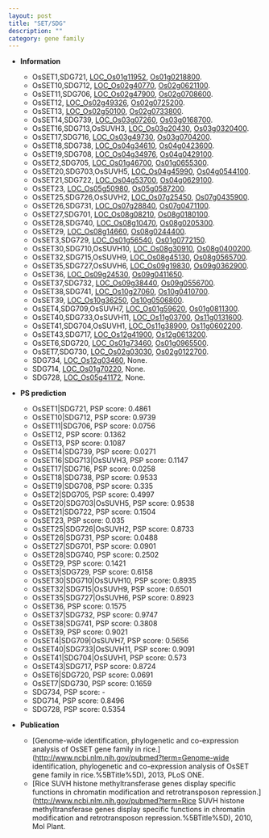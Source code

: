 ```yaml
---
layout: post
title: "SET/SDG"
description: ""
category: gene family
---
```


* **Information**  
    + OsSET1,SDG721, [LOC_Os01g11952](http://rice.uga.edu/cgi-bin/ORF_infopage.cgi?orf=LOC_Os01g11952), [Os01g0218800](http://rapdb.dna.affrc.go.jp/viewer/gbrowse_details/irgsp1?name=Os01g0218800).
    + OsSET10,SDG712, [LOC_Os02g40770](http://rice.uga.edu/cgi-bin/ORF_infopage.cgi?orf=LOC_Os02g40770), [Os02g0621100](http://rapdb.dna.affrc.go.jp/viewer/gbrowse_details/irgsp1?name=Os02g0621100).
    + OsSET11,SDG706, [LOC_Os02g47900](http://rice.uga.edu/cgi-bin/ORF_infopage.cgi?orf=LOC_Os02g47900), [Os02g0708600](http://rapdb.dna.affrc.go.jp/viewer/gbrowse_details/irgsp1?name=Os02g0708600).
    + OsSET12, [LOC_Os02g49326](http://rice.uga.edu/cgi-bin/ORF_infopage.cgi?orf=LOC_Os02g49326), [Os02g0725200](http://rapdb.dna.affrc.go.jp/viewer/gbrowse_details/irgsp1?name=Os02g0725200).
    + OsSET13, [LOC_Os02g50100](http://rice.uga.edu/cgi-bin/ORF_infopage.cgi?orf=LOC_Os02g50100), [Os02g0733800](http://rapdb.dna.affrc.go.jp/viewer/gbrowse_details/irgsp1?name=Os02g0733800).
    + OsSET14,SDG739, [LOC_Os03g07260](http://rice.uga.edu/cgi-bin/ORF_infopage.cgi?orf=LOC_Os03g07260), [Os03g0168700](http://rapdb.dna.affrc.go.jp/viewer/gbrowse_details/irgsp1?name=Os03g0168700).
    + OsSET16,SDG713,OsSUVH3, [LOC_Os03g20430](http://rice.uga.edu/cgi-bin/ORF_infopage.cgi?orf=LOC_Os03g20430), [Os03g0320400](http://rapdb.dna.affrc.go.jp/viewer/gbrowse_details/irgsp1?name=Os03g0320400).
    + OsSET17,SDG716, [LOC_Os03g49730](http://rice.uga.edu/cgi-bin/ORF_infopage.cgi?orf=LOC_Os03g49730), [Os03g0704200](http://rapdb.dna.affrc.go.jp/viewer/gbrowse_details/irgsp1?name=Os03g0704200).
    + OsSET18,SDG738, [LOC_Os04g34610](http://rice.uga.edu/cgi-bin/ORF_infopage.cgi?orf=LOC_Os04g34610), [Os04g0423600](http://rapdb.dna.affrc.go.jp/viewer/gbrowse_details/irgsp1?name=Os04g0423600).
    + OsSET19,SDG708, [LOC_Os04g34976](http://rice.uga.edu/cgi-bin/ORF_infopage.cgi?orf=LOC_Os04g34976), [Os04g0429100](http://rapdb.dna.affrc.go.jp/viewer/gbrowse_details/irgsp1?name=Os04g0429100).
    + OsSET2,SDG705, [LOC_Os01g46700](http://rice.uga.edu/cgi-bin/ORF_infopage.cgi?orf=LOC_Os01g46700), [Os01g0655300](http://rapdb.dna.affrc.go.jp/viewer/gbrowse_details/irgsp1?name=Os01g0655300).
    + OsSET20,SDG703,OsSUVH5, [LOC_Os04g45990](http://rice.uga.edu/cgi-bin/ORF_infopage.cgi?orf=LOC_Os04g45990), [Os04g0544100](http://rapdb.dna.affrc.go.jp/viewer/gbrowse_details/irgsp1?name=Os04g0544100).
    + OsSET21,SDG722, [LOC_Os04g53700](http://rice.uga.edu/cgi-bin/ORF_infopage.cgi?orf=LOC_Os04g53700), [Os04g0629100](http://rapdb.dna.affrc.go.jp/viewer/gbrowse_details/irgsp1?name=Os04g0629100).
    + OsSET23, [LOC_Os05g50980](http://rice.uga.edu/cgi-bin/ORF_infopage.cgi?orf=LOC_Os05g50980), [Os05g0587200](http://rapdb.dna.affrc.go.jp/viewer/gbrowse_details/irgsp1?name=Os05g0587200).
    + OsSET25,SDG726,OsSUVH2, [LOC_Os07g25450](http://rice.uga.edu/cgi-bin/ORF_infopage.cgi?orf=LOC_Os07g25450), [Os07g0435900](http://rapdb.dna.affrc.go.jp/viewer/gbrowse_details/irgsp1?name=Os07g0435900).
    + OsSET26,SDG731, [LOC_Os07g28840](http://rice.uga.edu/cgi-bin/ORF_infopage.cgi?orf=LOC_Os07g28840), [Os07g0471100](http://rapdb.dna.affrc.go.jp/viewer/gbrowse_details/irgsp1?name=Os07g0471100).
    + OsSET27,SDG701, [LOC_Os08g08210](http://rice.uga.edu/cgi-bin/ORF_infopage.cgi?orf=LOC_Os08g08210), [Os08g0180100](http://rapdb.dna.affrc.go.jp/viewer/gbrowse_details/irgsp1?name=Os08g0180100).
    + OsSET28,SDG740, [LOC_Os08g10470](http://rice.uga.edu/cgi-bin/ORF_infopage.cgi?orf=LOC_Os08g10470), [Os08g0205300](http://rapdb.dna.affrc.go.jp/viewer/gbrowse_details/irgsp1?name=Os08g0205300).
    + OsSET29, [LOC_Os08g14660](http://rice.uga.edu/cgi-bin/ORF_infopage.cgi?orf=LOC_Os08g14660), [Os08g0244400](http://rapdb.dna.affrc.go.jp/viewer/gbrowse_details/irgsp1?name=Os08g0244400).
    + OsSET3,SDG729, [LOC_Os01g56540](http://rice.uga.edu/cgi-bin/ORF_infopage.cgi?orf=LOC_Os01g56540), [Os01g0772150](http://rapdb.dna.affrc.go.jp/viewer/gbrowse_details/irgsp1?name=Os01g0772150).
    + OsSET30,SDG710,OsSUVH10, [LOC_Os08g30910](http://rice.uga.edu/cgi-bin/ORF_infopage.cgi?orf=LOC_Os08g30910), [Os08g0400200](http://rapdb.dna.affrc.go.jp/viewer/gbrowse_details/irgsp1?name=Os08g0400200).
    + OsSET32,SDG715,OsSUVH9, [LOC_Os08g45130](http://rice.uga.edu/cgi-bin/ORF_infopage.cgi?orf=LOC_Os08g45130), [Os08g0565700](http://rapdb.dna.affrc.go.jp/viewer/gbrowse_details/irgsp1?name=Os08g0565700).
    + OsSET35,SDG727,OsSUVH6, [LOC_Os09g19830](http://rice.uga.edu/cgi-bin/ORF_infopage.cgi?orf=LOC_Os09g19830), [Os09g0362900](http://rapdb.dna.affrc.go.jp/viewer/gbrowse_details/irgsp1?name=Os09g0362900).
    + OsSET36, [LOC_Os09g24530](http://rice.uga.edu/cgi-bin/ORF_infopage.cgi?orf=LOC_Os09g24530), [Os09g0411650](http://rapdb.dna.affrc.go.jp/viewer/gbrowse_details/irgsp1?name=Os09g0411650).
    + OsSET37,SDG732, [LOC_Os09g38440](http://rice.uga.edu/cgi-bin/ORF_infopage.cgi?orf=LOC_Os09g38440), [Os09g0556700](http://rapdb.dna.affrc.go.jp/viewer/gbrowse_details/irgsp1?name=Os09g0556700).
    + OsSET38,SDG741, [LOC_Os10g27060](http://rice.uga.edu/cgi-bin/ORF_infopage.cgi?orf=LOC_Os10g27060), [Os10g0410700](http://rapdb.dna.affrc.go.jp/viewer/gbrowse_details/irgsp1?name=Os10g0410700).
    + OsSET39, [LOC_Os10g36250](http://rice.uga.edu/cgi-bin/ORF_infopage.cgi?orf=LOC_Os10g36250), [Os10g0506800](http://rapdb.dna.affrc.go.jp/viewer/gbrowse_details/irgsp1?name=Os10g0506800).
    + OsSET4,SDG709,OsSUVH7, [LOC_Os01g59620](http://rice.uga.edu/cgi-bin/ORF_infopage.cgi?orf=LOC_Os01g59620), [Os01g0811300](http://rapdb.dna.affrc.go.jp/viewer/gbrowse_details/irgsp1?name=Os01g0811300).
    + OsSET40,SDG733,OsSUVH11, [LOC_Os11g03700](http://rice.uga.edu/cgi-bin/ORF_infopage.cgi?orf=LOC_Os11g03700), [Os11g0131600](http://rapdb.dna.affrc.go.jp/viewer/gbrowse_details/irgsp1?name=Os11g0131600).
    + OsSET41,SDG704,OsSUVH1, [LOC_Os11g38900](http://rice.uga.edu/cgi-bin/ORF_infopage.cgi?orf=LOC_Os11g38900), [Os11g0602200](http://rapdb.dna.affrc.go.jp/viewer/gbrowse_details/irgsp1?name=Os11g0602200).
    + OsSET43,SDG717, [LOC_Os12g41900](http://rice.uga.edu/cgi-bin/ORF_infopage.cgi?orf=LOC_Os12g41900), [Os12g0613200](http://rapdb.dna.affrc.go.jp/viewer/gbrowse_details/irgsp1?name=Os12g0613200).
    + OsSET6,SDG720, [LOC_Os01g73460](http://rice.uga.edu/cgi-bin/ORF_infopage.cgi?orf=LOC_Os01g73460), [Os01g0965500](http://rapdb.dna.affrc.go.jp/viewer/gbrowse_details/irgsp1?name=Os01g0965500).
    + OsSET7,SDG730, [LOC_Os02g03030](http://rice.uga.edu/cgi-bin/ORF_infopage.cgi?orf=LOC_Os02g03030), [Os02g0122700](http://rapdb.dna.affrc.go.jp/viewer/gbrowse_details/irgsp1?name=Os02g0122700).
    + SDG734, [LOC_Os12g03460](http://rice.uga.edu/cgi-bin/ORF_infopage.cgi?orf=LOC_Os12g03460), None.
    + SDG714, [LOC_Os01g70220](http://rice.uga.edu/cgi-bin/ORF_infopage.cgi?orf=LOC_Os01g70220), None.
    + SDG728, [LOC_Os05g41172](http://rice.uga.edu/cgi-bin/ORF_infopage.cgi?orf=LOC_Os05g41172), None.

* **PS prediction**
    + OsSET1|SDG721, PSP score: 0.4861
    + OsSET10|SDG712, PSP score: 0.9739
    + OsSET11|SDG706, PSP score: 0.0756
    + OsSET12, PSP score: 0.1362
    + OsSET13, PSP score: 0.1087
    + OsSET14|SDG739, PSP score: 0.0271
    + OsSET16|SDG713|OsSUVH3, PSP score: 0.1147
    + OsSET17|SDG716, PSP score: 0.0258
    + OsSET18|SDG738, PSP score: 0.9533
    + OsSET19|SDG708, PSP score: 0.335
    + OsSET2|SDG705, PSP score: 0.4997
    + OsSET20|SDG703|OsSUVH5, PSP score: 0.9538
    + OsSET21|SDG722, PSP score: 0.1504
    + OsSET23, PSP score: 0.035
    + OsSET25|SDG726|OsSUVH2, PSP score: 0.8733
    + OsSET26|SDG731, PSP score: 0.0488
    + OsSET27|SDG701, PSP score: 0.0901
    + OsSET28|SDG740, PSP score: 0.2502
    + OsSET29, PSP score: 0.1421
    + OsSET3|SDG729, PSP score: 0.6158
    + OsSET30|SDG710|OsSUVH10, PSP score: 0.8935
    + OsSET32|SDG715|OsSUVH9, PSP score: 0.6501
    + OsSET35|SDG727|OsSUVH6, PSP score: 0.8923
    + OsSET36, PSP score: 0.1575
    + OsSET37|SDG732, PSP score: 0.9747
    + OsSET38|SDG741, PSP score: 0.3808
    + OsSET39, PSP score: 0.9021
    + OsSET4|SDG709|OsSUVH7, PSP score: 0.5656
    + OsSET40|SDG733|OsSUVH11, PSP score: 0.9091
    + OsSET41|SDG704|OsSUVH1, PSP score: 0.573
    + OsSET43|SDG717, PSP score: 0.8724
    + OsSET6|SDG720, PSP score: 0.0691
    + OsSET7|SDG730, PSP score: 0.1659
    + SDG734, PSP score: -
    + SDG714, PSP score: 0.8496
    + SDG728, PSP score: 0.5354

* **Publication**  
    + [Genome-wide identification, phylogenetic and co-expression analysis of OsSET gene family in rice.](http://www.ncbi.nlm.nih.gov/pubmed?term=Genome-wide identification, phylogenetic and co-expression analysis of OsSET gene family in rice.%5BTitle%5D), 2013, PLoS ONE.
    + [Rice SUVH histone methyltransferase genes display specific functions in chromatin modification and retrotransposon repression.](http://www.ncbi.nlm.nih.gov/pubmed?term=Rice SUVH histone methyltransferase genes display specific functions in chromatin modification and retrotransposon repression.%5BTitle%5D), 2010, Mol Plant.


